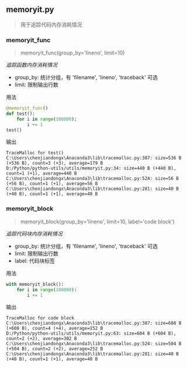## memoryit.py

> 用于追踪代码内存消耗情况

### memoryit_func
> memoryit_func(group_by='lineno', limit=10)

*追踪函数内存消耗情况*

* group_by: 统计分组，有 'filename', 'lineno', 'traceback' 可选
* limit: 限制输出行数

用法
```python
@memoryit_func()
def test():
    for i in range(100000):
        i += 1
test()
```

输出
```shell
TraceMalloc for test()
C:\Users\chenjiandongx\Anaconda3\lib\tracemalloc.py:387: size=536 B (+536 B), count=3 (+3), average=179 B
D:/Python/python-utils/utils/memoryit.py:34: size=440 B (+440 B), count=1 (+1), average=440 B
C:\Users\chenjiandongx\Anaconda3\lib\tracemalloc.py:524: size=56 B (+56 B), count=1 (+1), average=56 B
C:\Users\chenjiandongx\Anaconda3\lib\tracemalloc.py:281: size=40 B (+40 B), count=1 (+1), average=40 B
```


### memoryit_block
> memoryit_block(group_by='lineno', limit=10, label='code block')

*追踪代码块内存消耗情况*

* group_by: 统计分组，有 'filename', 'lineno', 'traceback' 可选
* limit: 限制输出行数
* label: 代码块标签

用法
```python
with memoryit_block():
    for i in range(100000):
        i += 1
```

输出
```shell
TraceMalloc for code block
C:\Users\chenjiandongx\Anaconda3\lib\tracemalloc.py:387: size=608 B (+608 B), count=4 (+4), average=152 B
D:/Python/python-utils/utils/memoryit.py:63: size=604 B (+604 B), count=2 (+2), average=302 B
C:\Users\chenjiandongx\Anaconda3\lib\tracemalloc.py:524: size=504 B (+504 B), count=2 (+2), average=252 B
C:\Users\chenjiandongx\Anaconda3\lib\tracemalloc.py:281: size=40 B (+40 B), count=1 (+1), average=40 B
```
